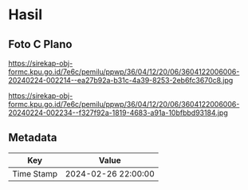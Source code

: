 # Hasil

## Foto C Plano

https://sirekap-obj-formc.kpu.go.id/7e6c/pemilu/ppwp/36/04/12/20/06/3604122006006-20240224-002214--ea27b92a-b31c-4a39-8253-2eb6fc3670c8.jpg

https://sirekap-obj-formc.kpu.go.id/7e6c/pemilu/ppwp/36/04/12/20/06/3604122006006-20240224-002234--f327f92a-1819-4683-a91a-10bfbbd93184.jpg


## Metadata

| Key        | Value               |
| ---------- | ------------------- |
| Time Stamp | 2024-02-26 22:00:00 |




